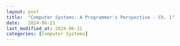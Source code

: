 ```yaml
---
layout: post
title:  "Computer Systems: A Programmer's Perspective - Ch. 1"
date:   2024-06-21
last_modified_at: 2024-06-21
categories: [Computer Systems]
---
```


